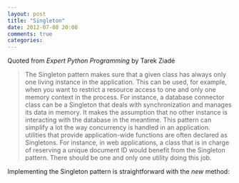 ```yaml
---
layout: post
title: "Singleton"
date: 2012-07-08 20:08
comments: true
categories: 
---
```


Quoted from *Expert Python Programming* by Tarek Ziadé

> The Singleton pattern makes sure that a given class has always only one living instance in the application. This can be used, for example, when you want to restrict a resource access to one and only one memory context in the process. For instance, a database connector class can be a Singleton that deals with synchronization and manages its data in memory. It makes the assumption that no other instance is interacting with the database in the meantime.
> This pattern can simplify a lot the way concurrency is handled in an application. utilities that provide application-wide functions are often declared as Singletons. For instance, in web applications, a class that is in charge of reserving a unique document ID would benefit from the Singleton pattern. There should be one and only one utility doing this job.


Implementing the Singleton pattern is straightforward with the *new* method:


